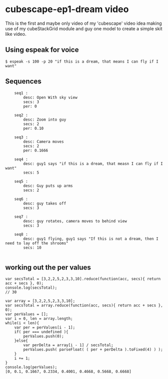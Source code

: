 # cubescape-ep1-dream video 

This is the first and maybe only video of my 'cubescape' video idea making use of my cubeStackGrid module and guy one model to create a simple skit like video.


## Using espeak for voice

```
$ espeak -s 100 -p 20 "if this is a dream, that means I can fly if I want"
```

## Sequences

```
    seq1 : 
        desc: Open With sky view
        secs: 3
        per: 0

    seq2 : 
        desc: Zoom into guy
        secs: 2
        per: 0.10

    seq3 : 
        desc: Camera moves
        secs: 2
        per: 0.1666

    seq4 : 
        desc: guy1 says "if this is a dream, that measn I can fly if I want"
        secs: 5

    seq5 : 
        desc: Guy puts up arms
        secs: 2

    seq6 : 
        desc: guy takes off
        secs: 3

    seq7 : 
        desc: guy rotates, camera moves to behind view
        secs: 3

    seq8 : 
        desc: guy1 flying, guy1 says "If this is not a dream, then I need to lay off the shrooms"
        secs: 10
 
```

## working out the per values

```
var secsTotal = [3,2,2,5,2,3,3,10].reduce(function(acc, secs){ return acc + secs }, 0);
console.log(secsTotal);
// 30
```


```
var array = [3,2,2,5,2,3,3,10];
var secsTotal = array.reduce(function(acc, secs){ return acc + secs }, 0);
var perValues = [];
var i = 0, len = array.length;
while(i < len){
    var per = perValues[i - 1];
    if( per === undefined ){
        perValues.push(0);
    }else{
        var perDelta = array[i - 1] / secsTotal;
        perValues.push( parseFloat( ( per + perDelta ).toFixed(4) ) );         
    }
    i += 1;
}
console.log(perValues);
[0, 0.1, 0.1667, 0.2334, 0.4001, 0.4668, 0.5668, 0.6668]
```

